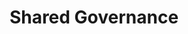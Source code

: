 ---
layout: petal
title: Shared Governance
tagline: Creating the enabling conditions that allow our Net Zero 2030 Action Plan to flourish 
nav_order: 8
has_children: true
has_toc: true
graphic: ./graphics/petals/Shared-Governance-160x160.png
number: 6
---